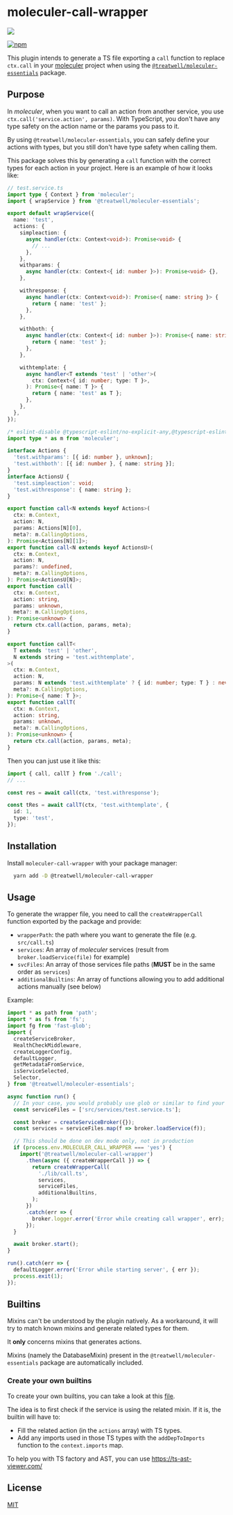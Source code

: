 # moleculer-call-wrapper

[![](https://cdn1.treatwell.net/images/view/v2.i1756348.w200.h50.x4965194E.jpeg)](https://treatwell.com/tech)

[![npm](https://img.shields.io/npm/v/@treatwell/moleculer-call-wrapper?style=flat-square)](https://www.npmjs.com/package/@treatwell/moleculer-call-wrapper)

This plugin intends to generate a TS file exporting a `call` function to replace `ctx.call` in your [moleculer](https://github.com/moleculerjs/moleculer) project
when using the [`@treatwell/moleculer-essentials`](https://github.com/treatwell/moleculer-essentials) package.

## Purpose

In _moleculer_, when you want to call an action from another service, you use `ctx.call('service.action', params)`.
With TypeScript, you don't have any type safety on the action name or the params you pass to it.

By using `@treatwell/moleculer-essentials`, you can safely define your actions with types, but
you still don't have type safety when calling them.

This package solves this by generating a `call` function with the correct types for each action in your project.
Here is an example of how it looks like:

```ts
// test.service.ts
import type { Context } from 'moleculer';
import { wrapService } from '@treatwell/moleculer-essentials';

export default wrapService({
  name: 'test',
  actions: {
    simpleaction: {
      async handler(ctx: Context<void>): Promise<void> {
        // ...
      },
    },
    withparams: {
      async handler(ctx: Context<{ id: number }>): Promise<void> {},
    },

    withresponse: {
      async handler(ctx: Context<void>): Promise<{ name: string }> {
        return { name: 'test' };
      },
    },

    withboth: {
      async handler(ctx: Context<{ id: number }>): Promise<{ name: string }> {
        return { name: 'test' };
      },
    },

    withtemplate: {
      async handler<T extends 'test' | 'other'>(
        ctx: Context<{ id: number; type: T }>,
      ): Promise<{ name: T }> {
        return { name: 'test' as T };
      },
    },
  },
});
```

```ts
/* eslint-disable @typescript-eslint/no-explicit-any,@typescript-eslint/no-unused-vars */
import type * as m from 'moleculer';

interface Actions {
  'test.withparams': [{ id: number }, unknown];
  'test.withboth': [{ id: number }, { name: string }];
}
interface ActionsU {
  'test.simpleaction': void;
  'test.withresponse': { name: string };
}

export function call<N extends keyof Actions>(
  ctx: m.Context,
  action: N,
  params: Actions[N][0],
  meta?: m.CallingOptions,
): Promise<Actions[N][1]>;
export function call<N extends keyof ActionsU>(
  ctx: m.Context,
  action: N,
  params?: undefined,
  meta?: m.CallingOptions,
): Promise<ActionsU[N]>;
export function call(
  ctx: m.Context,
  action: string,
  params: unknown,
  meta?: m.CallingOptions,
): Promise<unknown> {
  return ctx.call(action, params, meta);
}

export function callT<
  T extends 'test' | 'other',
  N extends string = 'test.withtemplate',
>(
  ctx: m.Context,
  action: N,
  params: N extends 'test.withtemplate' ? { id: number; type: T } : never,
  meta?: m.CallingOptions,
): Promise<{ name: T }>;
export function callT(
  ctx: m.Context,
  action: string,
  params: unknown,
  meta?: m.CallingOptions,
): Promise<unknown> {
  return ctx.call(action, params, meta);
}
```

Then you can just use it like this:

```ts
import { call, callT } from './call';
// ...

const res = await call(ctx, 'test.withresponse');

const tRes = await callT(ctx, 'test.withtemplate', {
  id: 1,
  type: 'test',
});
```

## Installation

Install `moleculer-call-wrapper` with your package manager:

```bash
  yarn add -D @treatwell/moleculer-call-wrapper
```

## Usage

To generate the wrapper file, you need to call the `createWrapperCall` function exported by the package and provide:

- `wrapperPath`: the path where you want to generate the file (e.g. `src/call.ts`)
- `services`: An array of _moleculer_ services (result from `broker.loadService(file)` for example)
- `svcFiles`: An array of those services file paths (**MUST** be in the same order as `services`)
- `additionalBuiltins`: An array of functions allowing you to add additional actions manually (see below)

Example:

```ts
import * as path from 'path';
import * as fs from 'fs';
import fg from 'fast-glob';
import {
  createServiceBroker,
  HealthCheckMiddleware,
  createLoggerConfig,
  defaultLogger,
  getMetadataFromService,
  isServiceSelected,
  Selector,
} from '@treatwell/moleculer-essentials';

async function run() {
  // In your case, you would probably use glob or similar to find your service files
  const serviceFiles = ['src/services/test.service.ts'];

  const broker = createServiceBroker({});
  const services = serviceFiles.map(f => broker.loadService(f));

  // This should be done on dev mode only, not in production
  if (process.env.MOLECULER_CALL_WRAPPER === 'yes') {
    import('@treatwell/moleculer-call-wrapper')
      .then(async ({ createWrapperCall }) => {
        return createWrapperCall(
          './lib/call.ts',
          services,
          serviceFiles,
          additionalBuiltins,
        );
      })
      .catch(err => {
        broker.logger.error('Error while creating call wrapper', err);
      });
  }

  await broker.start();
}

run().catch(err => {
  defaultLogger.error('Error while starting server', { err });
  process.exit(1);
});
```

## Builtins

Mixins can't be understood by the plugin natively. As a workaround,
it will try to match known mixins and generate related types for them.

It **only** concerns mixins that generates actions.

Mixins (namely the DatabaseMixin) present in the `@treatwell/moleculer-essentials` package are automatically included.

### Create your own builtins

To create your own builtins, you can take a look at this [file](./src/builtins/db-mixin-v2.ts).

The idea is to first check if the service is using the related mixin.
If it is, the builtin will have to:
- Fill the related action (in the `actions` array) with TS types.
- Add any imports used in those TS types with the `addDepToImports` function to the `context.imports` map.

To help you with TS factory and AST, you can use https://ts-ast-viewer.com/

## License

[MIT](https://choosealicense.com/licenses/mit/)

